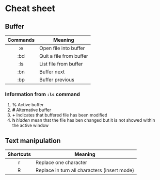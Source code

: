 # Cheat sheet

## Buffer

| Commands | Meaning |
|:--------:|---------|
| :e | Open file into buffer |
| :bd | Quit a file from buffer |
| :ls | List file from buffer |
| :bn | Buffer next |
| :bp | Buffer previous |

### Information from `:ls` command

1. **\%** Active buffer
2. **\#** Alternative buffer
3. **+** Indicates that buffered file has been modified
4. **h** _hidden_ mean that the file has ben changed but it is not showed
within the active window

## Text manipulation

| Shortcuts | Meaning |
|:---------:|---------|
| r | Replace one character |
| R | Replace in turn all characters (insert mode) |
